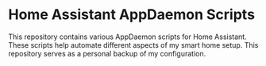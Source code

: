 # Home Assistant AppDaemon Scripts

This repository contains various AppDaemon scripts for Home Assistant. These scripts help automate different aspects of my smart home setup. This repository serves as a personal backup of my configuration.

